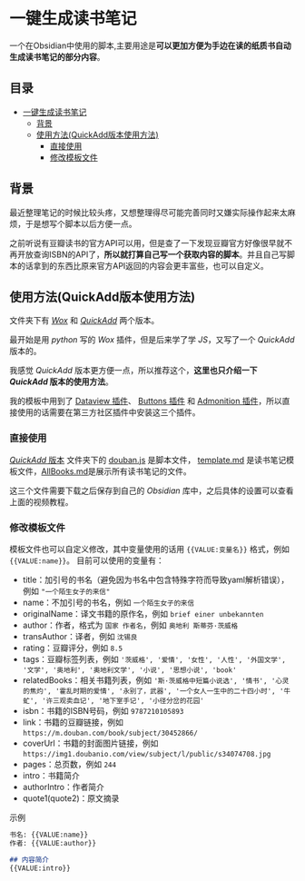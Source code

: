 # 一键生成读书笔记

一个在Obsidian中使用的脚本,主要用途是**可以更加方便为手边在读的纸质书自动生成读书笔记的部分内容**。
## 目录

- [一键生成读书笔记](#--------)
  * [背景](#--)
  * [使用方法(QuickAdd版本使用方法)](#-----quickadd-------)
    + [直接使用](#----)
    + [修改模板文件](#------)



## 背景
最近整理笔记的时候比较头疼，又想整理得尽可能完善同时又嫌实际操作起来太麻烦，于是想写个脚本以后方便一点。

之前听说有豆瓣读书的官方API可以用，但是查了一下发现豆瓣官方好像很早就不再开放查询ISBN的API了，**所以就打算自己写一个获取内容的脚本**。并且自己写脚本的话拿到的东西比原来官方API返回的内容会更丰富些，也可以自定义。
## 使用方法(QuickAdd版本使用方法)
文件夹下有 [*Wox*](https://github.com/LumosLovegood/myScripts/tree/main/CreateReadNote/Wox%E6%8F%92%E4%BB%B6%E7%89%88%E6%9C%AC) 和 [*QuickAdd*](https://github.com/LumosLovegood/myScripts/tree/main/CreateReadNote/QuickAdd%E7%89%88%E6%9C%AC) 两个版本。

  最开始是用 *python* 写的 *Wox* 插件，但是后来学了学 *JS*，又写了一个 *QuickAdd* 版本的。

我感觉 *QuickAdd* 版本更方便一点，所以推荐这个，**这里也只介绍一下 *QuickAdd* 版本的使用方法**。

我的模板中用到了 [Dataview 插件](https://github.com/blacksmithgu/obsidian-dataview)、 [Buttons 插件](https://github.com/shabegom/buttons) 和 [Admonition 插件](https://github.com/valentine195/obsidian-admonition)，所以直接使用的话需要在第三方社区插件中安装这三个插件。
### 直接使用
[*QuickAdd* 版本](https://github.com/LumosLovegood/myScripts/tree/main/CreateReadNote/QuickAdd%E7%89%88%E6%9C%AC) 文件夹下的 [douban.js](https://github.com/LumosLovegood/myScripts/blob/main/CreateReadNote/QuickAdd%E7%89%88%E6%9C%AC/douban.js) 是脚本文件，
[template.md](https://github.com/LumosLovegood/myScripts/blob/main/CreateReadNote/QuickAdd%E7%89%88%E6%9C%AC/template.md) 是读书笔记模板文件，[AllBooks.md](https://github.com/LumosLovegood/myScripts/blob/main/CreateReadNote/QuickAdd%E7%89%88%E6%9C%AC/AllBooks.md)是展示所有读书笔记的文件。

这三个文件需要下载之后保存到自己的 *Obsidian* 库中，之后具体的设置可以查看上面的视频教程。

### 修改模板文件
模板文件也可以自定义修改，其中变量使用的话用 `{{VALUE:变量名}}` 格式，例如 `{{VALUE:name}}`。
目前可以使用的变量有：
- title：加引号的书名（避免因为书名中包含特殊字符而导致yaml解析错误），例如 `"一个陌生女子的来信"`
- name：不加引号的书名，例如 `一个陌生女子的来信`
- originalName：译文书籍的原作名，例如 `brief einer unbekannten`
- author：作者，格式为 `国家 作者名`，例如 `奥地利 斯蒂芬·茨威格`
- transAuthor：译者，例如 `沈锡良`
- rating：豆瓣评分，例如 `8.5`
- tags：豆瓣标签列表，例如 `'茨威格', '爱情', '女性', '人性', '外国文学', '文学', '奥地利', '奥地利文学', '小说', '思想小说', 'book'`
- relatedBooks：相关书籍列表，例如 `'斯·茨威格中短篇小说选', '情书', '心灵的焦灼', '霍乱时期的爱情', '永别了，武器', '一个女人一生中的二十四小时', '牛虻', '许三观卖血记', '地下室手记', '小径分岔的花园'`
- isbn：书籍的ISBN号码，例如 `9787210105893`
- link：书籍的豆瓣链接，例如 `https://m.douban.com/book/subject/30452866/`
- coverUrl：书籍的封面图片链接，例如 `https://img1.doubanio.com/view/subject/l/public/s34074708.jpg`
- pages：总页数，例如 `244`
- intro：书籍简介
- authorIntro：作者简介
- quote1(quote2)：原文摘录

示例
```md
书名: {{VALUE:name}}
作者: {{VALUE:author}}

## 内容简介
{{VALUE:intro}}
```
